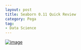 ```yaml
---
layout: post
title: Seaborn 0.11 Quick Review
category: Pega
tag:
- Data Science
---
```





[![image](https://jehyunlee.github.io/thumbnails/Python-DS/31-seaborn_upgrade_0.png)](https://jehyunlee.github.io/2020/09/09/Python-DS-31-seaborn_upgrade/)